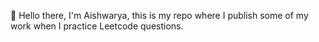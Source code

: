 👋 Hello there, I'm Aishwarya, this is my repo where I publish some of my work when I practice Leetcode questions. 
